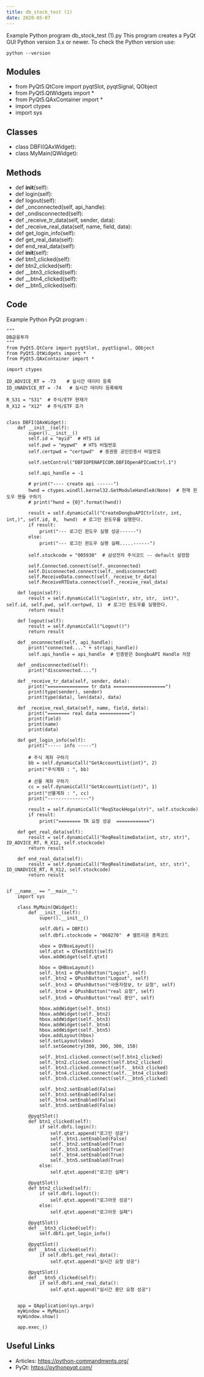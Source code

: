 ```yaml
---
title: db_stock_test (1)
date: 2020-05-07
---
```

Example Python program db_stock_test (1).py
This program creates a PyQt GUI
Python version 3.x or newer.
To check the Python version use:

    python --version

## Modules

* from PyQt5.QtCore import pyqtSlot, pyqtSignal, QObject
* from PyQt5.QtWidgets import *
* from PyQt5.QAxContainer import *
* import ctypes
* import sys

## Classes

* class DBFI(QAxWidget):
* class MyMain(QWidget):

## Methods

* def __init__(self):
* def login(self):
* def logout(self):
* def _onconnected(self, api_handle):
* def _ondisconnected(self):
* def _receive_tr_data(self, sender, data):
* def _receive_real_data(self, name, field, data):
* def get_login_info(self):
* def get_real_data(self):
* def end_real_data(self):
* def __init__(self):
* def btn1_clicked(self):
* def btn2_clicked(self):
* def __btn3_clicked(self):
* def __btn4_clicked(self):
* def __btn5_clicked(self):

## Code

Example Python PyQt program :

    """
    DB금융투자
    """
    from PyQt5.QtCore import pyqtSlot, pyqtSignal, QObject
    from PyQt5.QtWidgets import *
    from PyQt5.QAxContainer import *
    
    import ctypes
    
    ID_ADVICE_RT = -73    # 실시간 데이타 등록
    ID_UNADVICE_RT = -74   # 실시간 데이타 등록해제
    
    R_S31 = "S31"  # 주식/ETF 현재가
    R_X12 = "X12"  # 주식/ETF 호가
    
    
    class DBFI(QAxWidget):
        def __init__(self):
            super().__init__()
            self.id = "myid"  # HTS id
            self.pwd = "mypwd"  # HTS 비밀번호
            self.certpwd = "certpwd"  # 증권용 공인인증서 비밀번호
    
            self.setControl("DBFIOPENAPICOM.DBFIOpenAPIComCtrl.1")
    
            self.api_handle = -1
    
            # print("---- create api ------")
            hwnd = ctypes.windll.kernel32.GetModuleHandleA(None)  # 현재 윈도우 핸들 구하기
            # print("hwnd = {0}".format(hwnd))
    
            result = self.dynamicCall("CreateDongbuAPICtrl(str, int, int,)", self.id, 0,  hwnd)  # 로그인 윈도우를 실행한다.
            if result:
                print("--- 로그인 윈도우 실행 성공------")
            else:
                print("--- 로그인 윈도우 실행 실패.....------")
    
            self.stockcode = "005930"  # 삼성전자 주식코드 -- default 설정함
    
            self.Connected.connect(self._onconnected)
            self.Disconnected.connect(self._ondisconnected)
            self.ReceiveData.connect(self._receive_tr_data)
            self.ReceiveRTData.connect(self._receive_real_data)
    
        def login(self):
            result = self.dynamicCall("Login(str, str, str,  int)", self.id, self.pwd, self.certpwd, 1)  # 로그인 윈도우를 실행한다.
            return result
    
        def logout(self):
            result = self.dynamicCall("Logout()")
            return result
    
        def _onconnected(self, api_handle):
            print("connected...." + str(api_handle))
            self.api_handle = api_handle  # 인증받은 DongbuAPI Handle 저장
    
        def _ondisconnected(self):
            print("disconnected....")
    
        def _receive_tr_data(self, sender, data):
            print("=============== tr data ===================")
            print(type(sender), sender)
            print(type(data), len(data), data)
    
        def _receive_real_data(self, name, field, data):
            print("======== real data ===========")
            print(field)
            print(name)
            print(data)
    
        def get_login_info(self):
            print("----- info -----")
    
            # 주식 계좌 구하기
            bb = self.dynamicCall("GetAccountList(int)", 2)
            print("주식계좌 : ", bb)
    
            # 선물 계좌 구하기
            cc = self.dynamicCall("GetAccountList(int)", 1)
            print("선물계좌 : ", cc)
            print("---------------")
    
            result = self.dynamicCall("ReqStockHoga(str)", self.stockcode)
            if result:
                print("======== TR 요청 성공  ============")
    
        def get_real_data(self):
            result = self.dynamicCall("ReqRealtimeData(int, str, str)", ID_ADVICE_RT, R_X12, self.stockcode)
            return result
    
        def end_real_data(self):
            result = self.dynamicCall("ReqRealtimeData(int, str, str)", ID_UNADVICE_RT, R_X12, self.stockcode)
            return result
    
    
    if __name__ == "__main__":
        import sys
    
        class MyMain(QWidget):
            def __init__(self):
                super().__init__()
    
                self.dbfi = DBFI()
                self.dbfi.stockcode = "068270"  # 셀트리온 종목코드
    
                vbox = QVBoxLayout()
                self.qtxt = QTextEdit(self)
                vbox.addWidget(self.qtxt)
    
                hbox = QHBoxLayout()
                self._btn1 = QPushButton("Login", self)
                self._btn2 = QPushButton("Logout", self)
                self._btn3 = QPushButton("사용자정보, tr 요청", self)
                self._btn4 = QPushButton("real 요청", self)
                self._btn5 = QPushButton("real 중단", self)
    
                hbox.addWidget(self._btn1)
                hbox.addWidget(self._btn2)
                hbox.addWidget(self._btn3)
                hbox.addWidget(self._btn4)
                hbox.addWidget(self._btn5)
                vbox.addLayout(hbox)
                self.setLayout(vbox)
                self.setGeometry(300, 300, 300, 150)
    
                self._btn1.clicked.connect(self.btn1_clicked)
                self._btn2.clicked.connect(self.btn2_clicked)
                self._btn3.clicked.connect(self.__btn3_clicked)
                self._btn4.clicked.connect(self.__btn4_clicked)
                self._btn5.clicked.connect(self.__btn5_clicked)
    
                self._btn2.setEnabled(False)
                self._btn3.setEnabled(False)
                self._btn4.setEnabled(False)
                self._btn5.setEnabled(False)
    
            @pyqtSlot()
            def btn1_clicked(self):
                if self.dbfi.login():
                    self.qtxt.append("로그인 성공")
                    self._btn1.setEnabled(False)
                    self._btn2.setEnabled(True)
                    self._btn3.setEnabled(True)
                    self._btn4.setEnabled(True)
                    self._btn5.setEnabled(True)
                else:
                    self.qtxt.append("로그인 실패")
    
            @pyqtSlot()
            def btn2_clicked(self):
                if self.dbfi.logout():
                    self.qtxt.append("로그아웃 성공")
                else:
                    self.qtxt.append("로그아웃 실패")
    
            @pyqtSlot()
            def __btn3_clicked(self):
                self.dbfi.get_login_info()
    
            @pyqtSlot()
            def __btn4_clicked(self):
                if self.dbfi.get_real_data():
                    self.qtxt.append("실시간 요청 성공")
    
            @pyqtSlot()
            def __btn5_clicked(self):
                if self.dbfi.end_real_data():
                    self.qtxt.append("실시간 중단 요청 성공")
    
    
        app = QApplication(sys.argv)
        myWindow = MyMain()
        myWindow.show()
    
        app.exec_()

## Useful Links

- Articles: https://python-commandments.org/
- PyQt: https://pythonpyqt.com/
